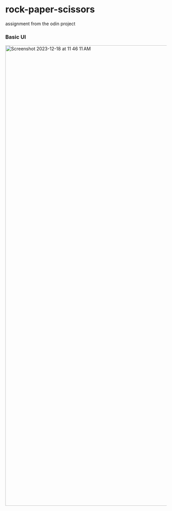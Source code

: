 # rock-paper-scissors
assignment from the odin project

### Basic UI
<img width="1436" alt="Screenshot 2023-12-18 at 11 46 11 AM" src="https://github.com/nekMont/rock-paper-scissors/assets/87720386/e780b982-7315-452f-b40b-900407c4a98c">
